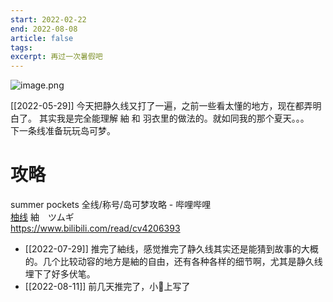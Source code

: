 ```yaml
---
start: 2022-02-22
end: 2022-08-08
article: false
tags:
excerpt: 再过一次暑假吧
---
```

![image.png](https://naglfar28.oss-ap-southeast-1.aliyuncs.com/naglfar28/20230105183247.png)

[[2022-05-29]] 今天把静久线又打了一遍，之前一些看太懂的地方，现在都弄明白了。 其实我是完全能理解 紬 和 羽衣里的做法的。就如同我的那个夏天。。。  
下一条线准备玩玩岛可梦。
# 攻略
summer pockets 全线/称号/岛可梦攻略 - 哔哩哔哩  
[柚线](marginnote3app://note/C230C851-888E-482E-98C0-2606D9404BC5) 紬　ツムギ  
<https://www.bilibili.com/read/cv4206393>

- [[2022-07-29]] 推完了紬线，感觉推完了静久线其实还是能猜到故事的大概的。几个比较动容的地方是紬的自由，还有各种各样的细节啊，尤其是静久线埋下了好多伏笔。
- [[2022-08-11]] 前几天推完了，小🍠上写了
